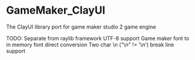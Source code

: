 # GameMaker_ClayUI
The ClayUI library port for game maker studio 2 game engine

TODO:
Separate from raylib framework
UTF-8 support
Game maker font to in memory font direct conversion
Two char \n ("\n" != '\n') break line support
